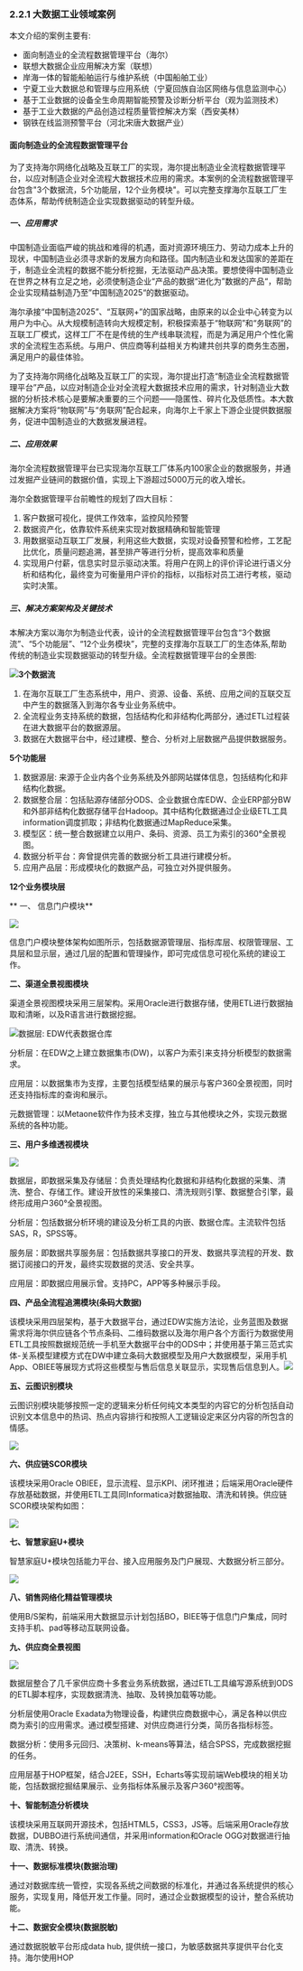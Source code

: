 ### 2.2.1 大数据工业领域案例

本文介绍的案例主要有:

* 面向制造业的全流程数据管理平台（海尔）
* 联想大数据企业应用解决方案（联想）
* 岸海一体的智能船舶运行与维护系统（中国船舶工业）
* 宁夏工业大数据总和管理与应用系统（宁夏回族自治区网络与信息监测中心）
* 基于工业数据的设备全生命周期智能预警及诊断分析平台（观为监测技术）
* 基于工业大数据的产品创造过程质量管控解决方案（西安美林）
* 钢铁在线监测预警平台（河北宋唐大数据产业）

#### 面向制造业的全流程数据管理平台

为了支持海尔网络化战略及互联工厂的实现，海尔提出制造业全流程数据管理平台，以应对制造企业对全流程大数据技术应用的需求。本案例的全流程数据管理平台包含"3个数据流，5个功能层，12个业务模块"。可以完整支撑海尔互联工厂生态体系，帮助传统制造企业实现数据驱动的转型升级。

##### 一、应用需求

中国制造业面临严峻的挑战和难得的机遇，面对资源环境压力、劳动力成本上升的现状，中国制造业必须寻求新的发展方向和路径。国内制造业和发达国家的差距在于，制造业全流程的数据不能分析挖掘，无法驱动产品决策。要想使得中国制造业在世界之林有立足之地，必须使制造企业“产品的数据“进化为”数据的产品“，帮助企业实现精益制造乃至”中国制造2025“的数据驱动。

海尔承接“中国制造2025”、“互联网+”的国家战略，由原来的以企业中心转变为以用户为中心。从大规模制造转向大规模定制，积极探索基于“物联网”和“务联网”的互联工厂模式，这样工厂不在是传统的生产线串联流程，而是为满足用户个性化需求的全流程生态系统。与用户、供应商等利益相关方构建共创共享的商务生态圈，满足用户的最佳体验。

为了支持海尔网络化战略及互联工厂的实现，海尔提出打造“制造业全流程数据管理平台”产品，以应对制造企业对全流程大数据技术应用的需求，针对制造业大数据的分析技术核心是要解决重要的三个问题——隐匿性、碎片化及低质性。本大数据解决方案将“物联网”与“务联网”配合起来，向海尔上千家上下游企业提供数据服务，促进中国制造业的大数据发展进程。

##### 二、应用效果

海尔全流程数据管理平台已实现海尔互联工厂体系内100家企业的数据服务，并通过发掘产业链间的数据价值，实现上下游超过5000万元的收入增长。

海尔全数据管理平台前瞻性的规划了四大目标：

1. 客户数据可视化，提供工作效率，监控风险预警
2. 数据资产化，依靠软件系统来实现对数据精确和智能管理
3. 用数据驱动互联工厂发展，利用这些大数据，实现对设备预警和检修，工艺配比优化，质量问题追溯，甚至排产等进行分析，提高效率和质量
4. 实现用户付薪，信息实时显示驱动决策。将用户在网上的评价评论进行语义分析和结构化，最终变为可衡量用户评价的指标，以指标对员工进行考核，驱动实时决策。

##### 三、解决方案架构及关键技术

本解决方案以海尔为制造业代表，设计的全流程数据管理平台包含“3个数据流”、“5个功能层”、“12个业务模块”，完整的支撑海尔互联工厂的生态体系,帮助传统的制造业实现数据驱动的转型升级。全流程数据管理平台的全景图:

![](/assets2/2.2.1.1_1.png)**3个数据流**

1. 在海尔互联工厂生态系统中，用户、资源、设备、系统、应用之间的互联交互中产生的数据落入到海尔各专业业务系统中。
2. 全流程业务支持系统的数据，包括结构化和非结构化两部分，通过ETL过程装在进大数据平台的数据源层。
3. 数据在大数据平台中，经过建模、整合、分析对上层数据产品提供数据服务。

**5个功能层**

1. 数据源层: 来源于企业内各个业务系统及外部网站媒体信息，包括结构化和非结构化数据。
2. 数据整合层：包括贴源存储部分ODS、企业数据仓库EDW、企业ERP部分BW和外部非结构化数据存储平台Hadoop。其中结构化数据通过企业级ETL工具information调度抓取；非结构化数据通过MapReduce采集。
3. 模型区：统一整合数据建立以用户、条码、资源、员工为索引的360°全景视图。
4. 数据分析平台：奔曾提供完善的数据分析工具进行建模分析。
5. 应用产品层：形成模块化的数据产品，可独立对外提供服务。

**12个业务模块层**

** 一、 信息门户模块**

![](/assets2/2.2.1.1_2.png)

信息门户模块整体架构如图所示，包括数据源管理层、指标库层、权限管理层、工具层和显示层，通过几层的配置和管理操作，即可完成信息可视化系统的建设工作。

**二、渠道全景视图模块**

渠道全景视图模块采用三层架构。采用Oracle进行数据存储，使用ETL进行数据抽取和清晰，以及R语言进行数据挖掘。

![](/assets2/2.2.1.1_3.png)数据层: EDW代表数据仓库

分析层：在EDW之上建立数据集市\(DW\)，以客户为索引来支持分析模型的数据需求。

应用层：以数据集市为支撑，主要包括模型结果的展示与客户360全景视图，同时还支持指标库的查询和展示。

元数据管理：以Metaone软件作为技术支撑，独立与其他模块之外，实现元数据系统的各种功能。

**三、用户多维透视模块**

![](/assets2/2.2.1.1_4.png)

数据层，即数据采集及存储层：负责处理结构化数据和非结构化数据的采集、清洗、整合、存储工作。建设开放性的采集接口、清洗规则引擎、数据整合引擎，最终形成用户360°全景视图。

分析层：包括数据分析环境的建设及分析工具的内嵌、数据仓库。主流软件包括SAS，R，SPSS等。

服务层：即数据共享服务层：包括数据共享接口的开发、数据共享流程的开发、数据订阅接口的开发，最终实现数据的灵活、安全共享。

应用层：即数据应用展示曾。支持PC，APP等多种展示手段。

**四、产品全流程追溯模块\(条码大数据\)**

该模块采用四层架构，基于大数据平台，通过EDW实施方法论，业务蓝图及数据需求将海尔供应链各个节点条码、二维码数据以及海尔用户各个方面行为数据使用ETL工具按照数据规范统一手机至大数据平台中的ODS中；并使用基于第三范式实体-关系模型建模方式在DW中建立条码大数据模型及用户大数据模型，采用手机App、OBIEE等展现方式将这些模型与售后信息关联显示，实现售后信息到人。![](/assets2/2.2.1.1_5.png)

**五、云图识别模块**

云图识别模块能够按照一定的逻辑来分析任何纯文本类型的内容它的分析包括自动识别文本信息中的热词、热点内容排行和按照人工逻辑设定来区分内容的所包含的情感。

![](/assets2/2.2.1.1_6.png)

**六、供应链SCOR模块**

该模块采用Oracle OBIEE，显示流程、显示KPI、闭环推进；后端采用Oracle硬件存放基础数据，并使用ETL工具同Informatica对数据抽取、清洗和转换。供应链SCOR模块架构如图：

![](/assets2/2.2.1.1_7.png)

**七、智慧家庭U+模块**

智慧家庭U+模块包括能力平台、接入应用服务及门户展现、大数据分析三部分。

![](/assets2/2.2.1.1_8.png)

**八、销售网络化精益管理模块**

使用B/S架构，前端采用大数据显示计划包括BO，BIEE等于信息门户集成，同时支持手机、pad等移动互联网设备。

**九、供应商全景视图**

![](/assets2/2.2.1.1_9.png)

数据层整合了几千家供应商十多套业务系统数据，通过ETL工具编写源系统到ODS的ETL脚本程序，实现数据清洗、抽取、及转换加载等功能。

分析层使用Oracle Exadata为物理设备，构建供应商数据中心，满足各种以供应商为索引的应用需求。通过模型搭建、对供应商进行分类，简历各指标标签。

数据分析：使用多元回归、决策树、k-means等算法，结合SPSS，完成数据挖掘的任务。

应用层基于HOP框架，结合J2EE，SSH，Echarts等实现前端Web模块的相关功能，包括数据挖掘结果展示、业务指标体系展示及客户360°视图等。

**十、智能制造分析模块**

该模块采用互联网开源技术，包括HTML5，CSS3，JS等。后端采用Oracle存放数据，DUBBO进行系统间通信，并采用information和Oracle OGG对数据进行抽取、清洗、转换。

**十一、数据标准模块\(数据治理\)**

通过对数据库统一管控，实现各系统之间数据的标准化，并通过各系统提供的核心服务，实现复用，降低开发工作量。同时，通过企业数据模型的设计，整合系统功能。

**十二、数据安全模块\(数据脱敏\)**

通过数据脱敏平台形成data hub, 提供统一接口，为敏感数据共享提供平台化支持。海尔使用HOP


